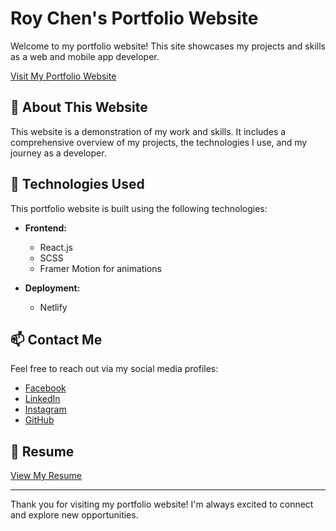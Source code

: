 # Roy Chen's Portfolio Website

Welcome to my portfolio website! This site showcases my projects and skills as a web and mobile app developer.

[Visit My Portfolio Website](https://roy-chen.netlify.app)

## 🌟 About This Website

This website is a demonstration of my work and skills. It includes a comprehensive overview of my projects, the technologies I use, and my journey as a developer.

## 🚀 Technologies Used

This portfolio website is built using the following technologies:

- **Frontend:**
  - React.js
  - SCSS
  - Framer Motion for animations

- **Deployment:**
  - Netlify

## 📫 Contact Me

Feel free to reach out via my social media profiles:

- [Facebook](https://www.facebook.com/roy.chen97/)
- [LinkedIn](https://www.linkedin.com/in/roychen651/)
- [Instagram](https://www.instagram.com/roychen.97)
- [GitHub](https://github.com/Roychen651)

## 📄 Resume

[View My Resume](https://drive.google.com/drive/u/0/folders/18xQbezonFvNcJHUgTBys9o6wEQnNFsPP)

---

Thank you for visiting my portfolio website! I'm always excited to connect and explore new opportunities.
